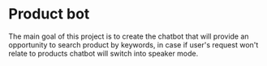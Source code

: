 # Product bot
The main goal of this project is to create the chatbot that will provide an opportunity to search product by keywords, in case if user's request won't relate to products chatbot will switch into speaker mode.
